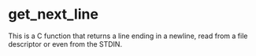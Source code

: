 # get_next_line

This is a C function that returns a line ending in a newline, read from a file descriptor or even from the STDIN.

